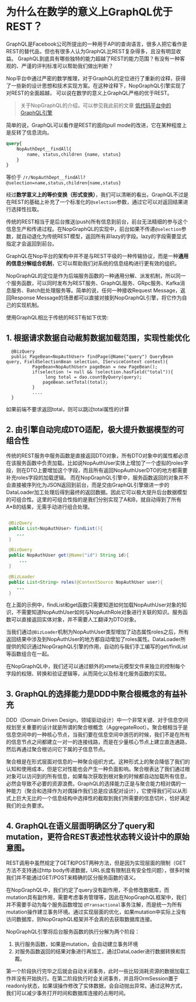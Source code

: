 # 为什么在数学的意义上GraphQL优于REST？

GraphQL是Facebook公司所提出的一种用于API的查询语言，很多人把它看作是REST的替代品，但也有很多人认为GraphQL比REST复杂得多，且没有明显收益。
GraphQL到底具有哪些独特的能力超越了REST的能力范围？有没有一种客观的、严谨的评判标准可以帮助我们做出判断？

Nop平台中通过严密的数学推理，对于GraphQL的定位进行了重新的诠释，获得了一些新的设计思想和技术实现方案。在这种诠释下，NopGraphQL引擎实现了对REST的全面超越，
可以说在数学的意义上GraphQL严格的优于REST。

> 关于NopGraphQL的介绍，可以参见我此前的文章 [低代码平台中的GraphQL引擎](https://zhuanlan.zhihu.com/p/589565334)

简单的说，GraphQL可以看作是REST的面向pull mode的改进，它在某种程度上是反转了信息流向。

```graphql
query{
    NopAuthDept__findAll{
        name, status,children {name, status}
    }
}
```

等价于 `/r/NopAuthDept__findAll?@selection=name,status,children{name,status}`

经过**数学意义上的等价变换（形式变换）**，我们可以清晰的看出，GraphQL不过是在REST的基础上补充了一个标准化的`@selection`参数，通过它可以对返回结果进行选择性拉取。

传统的REST相当于是后台推送(push)所有信息到前台，前台无法精细的参与这个信息生产和传递过程。在NopGraphQL的实现中，前台如果不传递`@selection`参数，就自动退化为传统REST模型，返回所有非lazy的字段。lazy的字段需要显式指定才会返回到前台。

GraphQL在Nop平台的架构中并不是与REST平级的一种传输协议，而是一种**通用的信息分解组合机制**，它可以帮助我们对系统的信息结构进行更有效的组织。

NopGraphQL的定位是作为后端服务函数的一种通用分解、派发机制，所以同一个服务函数，可以同时发布为REST服务、GraphQL服务、GRpc服务、Kafka消息服务、Batch批处理服务等。简单的说，任何一种接收Request Message，返回Response Message的场景都可以直接对接到NopGraphQL引擎，将它作为自己的实现机制。

使用GraphQL相比于传统的REST有如下优势:

## 1. 根据请求数据自动裁剪数据加载范围，实现性能优化

```
  @BizQuery
  public PageBean<NopAuthUser> findPage(@Name("query") QueryBean query, FieldSelectionBean selection, IServiceContext context){
          PageBean<NopAuthUser> pageBean = new PageBean();
          if(selection != null && !selection.hasField("total")){ 
               long total = dao.countByQuery(query);
              pageBean.setTotal(total);
          }
          ....
  }  
````

如果前端不要求返回total，则可以跳过total属性的计算

## 2. 由引擎自动完成DTO适配，极大提升数据模型的可组合性

传统的REST服务中服务函数是直接返回DTO对象，所有DTO对象中的属性都必须在该服务函数中负责加载。比如说NopAuthUser实体上增加了一个虚拟的roles字段，则在DTO上要增加这个字段，而且所有返回NopAuthUserDTO的地方都需要补充roles字段的加载逻辑。
而在NopGraphQL引擎中，服务函数返回的对象并不会直接被序列化为JSON返回到前台，而是交由GraphQL引擎做进一步的DataLoader加工处理后得到最终的返回数据。因此它可以极大提升后台数据模型的可组合性。这里的可组合性指的是我们分别实现了A和B，就自动得到了所有A*B的结果，无需手动进行组合处理。

```java

 @BizQuery
 public List<NopAuthUser> findList(){
    ...
 }

 @BizQuery
 public NopAuthUser get(@Name("id") String id){
     ...
 }

 @BizLoader
 public List<String> roles(@ContextSource NopAuthUser user){
    ...
 }
```

在上面的示例中，findList和get函数只需要知道如何加载NopAuthUser对象的知识，不需要知道NopAuthUser如何与NopAuthRole对象进行关联的知识。服务函数可以直接返回实体对象，并不需要人工翻译为DTO对象。

当我们通过`@BizLoader`机制为NopAuthUser类型增加了动态属性roles之后，所有返回结果中涉及到NopAuthUser的地方都自动增加了roles属性。DataLoader所提供的知识通过NopGraphQL引擎的作用，自动的与我们手工编写的get/findList等函数组合在一起。

在NopGraphQL中，我们还可以通过额外的xmeta元模型文件来独立的控制每个字段的权限、转换和验证逻辑等，从而简化以及标准化服务函数的实现。


## 3. GraphQL的选择能力是DDD中聚合根概念的有益补充

DDD（Domain Driven Design，领域驱动设计）中一个非常关键、对于信息空间规划至关重要的设计就是所谓的聚合根概念（AggregateRoot）。聚合根相当于是信息空间中的一种核心节点，当我们要在信息空间中游历的时候，我们不是在所有的信息节点之间都建立一对一的连接线路，而是在少量核心节点上建立直连通路，然后再通过聚合根访问它下属的子信息节点。

聚合根是在形式层面对信息的一种聚合组织方式。这种形式上的聚合降低了我们的认知和使用成本，但是它对性能也会产生一种负面影响。聚合根表达了我们通过根对象可以访问到的所有信息，如果每次获取到根对象的时候都自动加载所有信息，必然会导致不必要的资源浪费。GraphQL的选择能力正是与聚合能力相对偶的一种能力（聚合和选择作为对偶操作我们总是应该配对设计），它使得我们可以从形式上巨大无比的一个信息结构中选择性的截取到我们所需要的信息切片，恰好满足我们的业务要求。

## 4. GraphQL在语义层面明确区分了query和mutation，更符合REST表述性状态转义设计中的原始意图。

REST调用中虽然规定了GET和POST两种方法，但是因为实现层面的限制（GET方法不支持通过http body传递数据，URL长度有限制且有安全性问题），很多时候我们并不能通过GET/POST来精确的区分服务函数的语义。

在NopGraphQL中，我们约定了query没有副作用，不会修改数据库，而mutation具有副作用，需要考虑事务管理等，因此在NopGraphQL框架中，我们并不需要手动为每个服务函数增加 `@Transactional`事务注解，而是统一为所有mutation操作建立事务环境。通过实现层面的优化，如果mutation中实际上没有访问数据库，则NopGraphQL框架并不会真的去获取数据库连接。

NopGraphQL引擎将后台服务函数的执行分解为两个阶段：
1.  执行服务函数，如果是mutation，会自动建立事务环境
2.  对服务函数返回的结果对象进行再加工，通过DataLoader进行数据转换和剪裁。

第一个阶段执行完毕之后就会自动关闭事务，此时一些比较消耗资源的数据加载工作并没有开始执行。在第二阶段执行时会关闭事务，并且将OrmSession置于readonly状态，如果误操作修改了实体数据，会自动抛出异常。通过这种方式，我们可以减少事务打开时间和数据库连接的占用时间。


